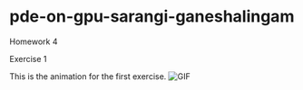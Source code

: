 # pde-on-gpu-sarangi-ganeshalingam
Homework 4

Exercise 1

This is the animation for the first exercise.
![GIF](lecture4/anim.gif)
